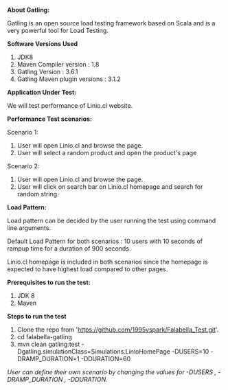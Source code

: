 **About Gatling:**

Gatling is an open source load testing framework based on Scala and is a very powerful tool for Load Testing.

**Software Versions Used**
1. JDK8
2. Maven Compiler version : 1.8
3. Gatling Version : 3.6.1
4. Gatling Maven plugin versions : 3.1.2

**Application Under Test:**

We will test performance of Linio.cl website.

**Performance Test scenarios:**

Scenario 1: 
1. User will open Linio.cl and browse the page.
2. User will select a random product and open the product's page

Scenario 2:
1. User will open Linio.cl and browse the page.
2. User will click on search bar on Linio.cl homepage and search for random string.

**Load Pattern:**

Load pattern can be decided by the user running the test using command line arguments.

Default Load Pattern for both scenarios : 10 users with 10 seconds of rampup time for a duration of 900 seconds.

Linio.cl homepage is included in both scenarios since the homepage is expected to have highest load compared to other pages.

**Prerequisites to run the test:**

1. JDK 8
2. Maven

**Steps to run the test**

1. Clone the repo from 'https://github.com/1995vspark/Falabella_Test.git'.
2. cd falabella-gatling
3. mvn clean gatling:test -Dgatling.simulationClass=Simulations.LinioHomePage -DUSERS=10 -DRAMP_DURATION=1 -DDURATION=60

*User can define their own scenario by changing the values for -DUSERS , -DRAMP_DURATION , -DDURATION.*

